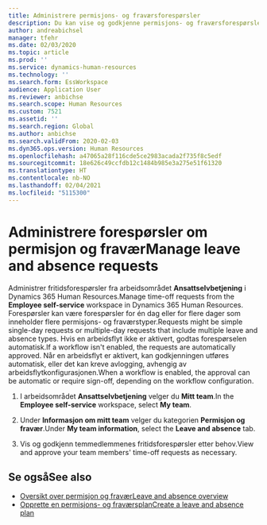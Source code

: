 ```yaml
---
title: Administrere permisjons- og fraværsforespørsler
description: Du kan vise og godkjenne permisjons- og fraværsforespørsler i Dynamics 365 Human Resources.
author: andreabichsel
manager: tfehr
ms.date: 02/03/2020
ms.topic: article
ms.prod: ''
ms.service: dynamics-human-resources
ms.technology: ''
ms.search.form: EssWorkspace
audience: Application User
ms.reviewer: anbichse
ms.search.scope: Human Resources
ms.custom: 7521
ms.assetid: ''
ms.search.region: Global
ms.author: anbichse
ms.search.validFrom: 2020-02-03
ms.dyn365.ops.version: Human Resources
ms.openlocfilehash: a47065a28f116cde5ce2983acada2f735f8c5edf
ms.sourcegitcommit: 18e626c49ccfdb12c1484b985e3a275e51f61320
ms.translationtype: HT
ms.contentlocale: nb-NO
ms.lasthandoff: 02/04/2021
ms.locfileid: "5115300"
---
```

# <a name="manage-leave-and-absence-requests"></a><span data-ttu-id="88420-103">Administrere forespørsler om permisjon og fravær</span><span class="sxs-lookup"><span data-stu-id="88420-103">Manage leave and absence requests</span></span>

<span data-ttu-id="88420-104">Administrer fritidsforespørsler fra arbeidsområdet **Ansattselvbetjening** i Dynamics 365 Human Resources.</span><span class="sxs-lookup"><span data-stu-id="88420-104">Manage time-off requests from the **Employee self-service** workspace in Dynamics 365 Human Resources.</span></span> <span data-ttu-id="88420-105">Forespørsler kan være forespørsler for én dag eller for flere dager som inneholder flere permisjons- og fraværstyper.</span><span class="sxs-lookup"><span data-stu-id="88420-105">Requests might be simple single-day requests or multiple-day requests that include multiple leave and absence types.</span></span> <span data-ttu-id="88420-106">Hvis en arbeidsflyt ikke er aktivert, godtas forespørselen automatisk.</span><span class="sxs-lookup"><span data-stu-id="88420-106">If a workflow isn't enabled, the requests are automatically approved.</span></span> <span data-ttu-id="88420-107">Når en arbeidsflyt er aktivert, kan godkjenningen utføres automatisk, eller det kan kreve avlogging, avhengig av arbeidsflytkonfigurasjonen.</span><span class="sxs-lookup"><span data-stu-id="88420-107">When a workflow is enabled, the approval can be automatic or require sign-off, depending on the workflow configuration.</span></span>

1. <span data-ttu-id="88420-108">I arbeidsområdet **Ansattselvbetjening** velger du **Mitt team**.</span><span class="sxs-lookup"><span data-stu-id="88420-108">In the **Employee self-service** workspace, select **My team**.</span></span>

2. <span data-ttu-id="88420-109">Under **Informasjon om mitt team** velger du kategorien **Permisjon og fravær**.</span><span class="sxs-lookup"><span data-stu-id="88420-109">Under **My team information**, select the **Leave and absence** tab.</span></span> 

3. <span data-ttu-id="88420-110">Vis og godkjenn temmedlemmenes fritidsforespørsler etter behov.</span><span class="sxs-lookup"><span data-stu-id="88420-110">View and approve your team members' time-off requests as necessary.</span></span>

## <a name="see-also"></a><span data-ttu-id="88420-111">Se også</span><span class="sxs-lookup"><span data-stu-id="88420-111">See also</span></span>

- [<span data-ttu-id="88420-112">Oversikt over permisjon og fravær</span><span class="sxs-lookup"><span data-stu-id="88420-112">Leave and absence overview</span></span>](hr-leave-and-absence-overview.md)
- [<span data-ttu-id="88420-113">Opprette en permisjons- og fraværsplan</span><span class="sxs-lookup"><span data-stu-id="88420-113">Create a leave and absence plan</span></span>](hr-leave-and-absence-plans.md)